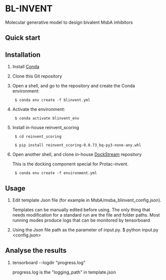 # BL-INVENT
Molecular generative model to design bivalent MsbA inhibitors 
## Quick start

Installation
-------------

1. Install [Conda](https://conda.io/projects/conda/en/latest/index.html)
2. Clone this Git repository
3. Open a shell, and go to the repository and create the Conda environment:
   
        $ conda env create -f blinvent.yml

4. Activate the environment:

        $ conda activate blinvent_env

5. Install in-house reinvent_scoring

        $ cd reinvent_scoring

        $ pip install reinvent_scoring-0.0.73_bq-py3-none-any.whl

6. Open another shell, and clone in-house [DockStream](https://github.com/jidushanbojue/DockStream-master) repository

   This is the docking component special for Protac-invent.

        $ conda env create -f environment.yml






## Usage
1. Edit template Json file (for example in MsbA/msba_blinvent_config.json).

   Templates can be manually edited before using. The only thing that needs modification for a standard run are the file and folder paths. Most running modes produce logs that can be monitored by tensorboard
2. Using the Json file path as the parameter of input.py.
        $ python input.py <config.json>

## Analyse the results

1. tensorboard --logdir "progress.log"

    progress.log is the "logging_path" in template.json
